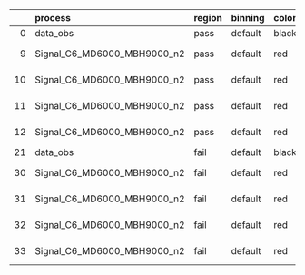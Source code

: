 |    | process                     | region   | binning   | color   | process_type   |   scale | variation   | source_filename                                                      | source_histname    | alias                       | title     |   combine_idx |     lnN |   shapes | syst_type   | direction   | variation_alias   |
|---:|:----------------------------|:---------|:----------|:--------|:---------------|--------:|:------------|:---------------------------------------------------------------------|:-------------------|:----------------------------|:----------|--------------:|--------:|---------:|:------------|:------------|:------------------|
|  0 | data_obs                    | pass     | default   | black   | DATA           |       1 | nominal     | ./histograms_for_2DAlphabet_v18//BH_Data.root                        | hpass              | Data                        | Data      |           nan | nan     |      nan | nan         | nan         | nan               |
|  9 | Signal_C6_MD6000_MBH9000_n2 | pass     | default   | red     | SIGNAL         |       1 | lumi        | ./histograms_for_2DAlphabet_v18//BH_Signal_C6_MD6000_MBH9000_n2.root | hpass              | Signal_C6_MD6000_MBH9000_n2 | BH signal |           nan |   1.016 |      nan | lnN         | nan         | nan               |
| 10 | Signal_C6_MD6000_MBH9000_n2 | pass     | default   | red     | SIGNAL         |       1 | SVM         | ./histograms_for_2DAlphabet_v18//BH_Signal_C6_MD6000_MBH9000_n2.root | hpass_SVMsyst_up   | Signal_C6_MD6000_MBH9000_n2 | BH signal |           nan | nan     |        1 | shapes      | Up          | SVMsyst           |
| 11 | Signal_C6_MD6000_MBH9000_n2 | pass     | default   | red     | SIGNAL         |       1 | SVM         | ./histograms_for_2DAlphabet_v18//BH_Signal_C6_MD6000_MBH9000_n2.root | hpass_SVMsyst_down | Signal_C6_MD6000_MBH9000_n2 | BH signal |           nan | nan     |        1 | shapes      | Down        | SVMsyst           |
| 12 | Signal_C6_MD6000_MBH9000_n2 | pass     | default   | red     | SIGNAL         |       1 | nominal     | ./histograms_for_2DAlphabet_v18//BH_Signal_C6_MD6000_MBH9000_n2.root | hpass              | Signal_C6_MD6000_MBH9000_n2 | BH signal |           nan | nan     |      nan | nan         | nan         | nan               |
| 21 | data_obs                    | fail     | default   | black   | DATA           |       1 | nominal     | ./histograms_for_2DAlphabet_v18//BH_Data.root                        | hfail              | Data                        | Data      |           nan | nan     |      nan | nan         | nan         | nan               |
| 30 | Signal_C6_MD6000_MBH9000_n2 | fail     | default   | red     | SIGNAL         |       1 | lumi        | ./histograms_for_2DAlphabet_v18//BH_Signal_C6_MD6000_MBH9000_n2.root | hfail              | Signal_C6_MD6000_MBH9000_n2 | BH signal |           nan |   1.016 |      nan | lnN         | nan         | nan               |
| 31 | Signal_C6_MD6000_MBH9000_n2 | fail     | default   | red     | SIGNAL         |       1 | SVM         | ./histograms_for_2DAlphabet_v18//BH_Signal_C6_MD6000_MBH9000_n2.root | hfail_SVMsyst_up   | Signal_C6_MD6000_MBH9000_n2 | BH signal |           nan | nan     |        1 | shapes      | Up          | SVMsyst           |
| 32 | Signal_C6_MD6000_MBH9000_n2 | fail     | default   | red     | SIGNAL         |       1 | SVM         | ./histograms_for_2DAlphabet_v18//BH_Signal_C6_MD6000_MBH9000_n2.root | hfail_SVMsyst_down | Signal_C6_MD6000_MBH9000_n2 | BH signal |           nan | nan     |        1 | shapes      | Down        | SVMsyst           |
| 33 | Signal_C6_MD6000_MBH9000_n2 | fail     | default   | red     | SIGNAL         |       1 | nominal     | ./histograms_for_2DAlphabet_v18//BH_Signal_C6_MD6000_MBH9000_n2.root | hfail              | Signal_C6_MD6000_MBH9000_n2 | BH signal |           nan | nan     |      nan | nan         | nan         | nan               |